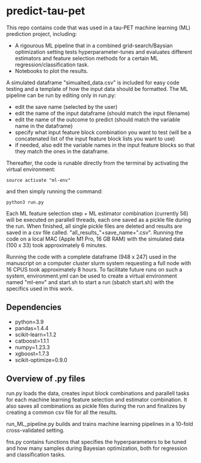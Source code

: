 # predict-tau-pet

This repo contains code that was used in a tau-PET machine learning (ML) prediction project, including:
- A rigourous ML pipeline that in a combined grid-search/Baysian optimization setting tests hyperparameter-tunes and evaluates different estimators and feature selection methods for a certain ML regression/classification task.
- Notebooks to plot the results.

A simulated dataframe "simualted_data.csv" is included for easy code testing and a template of how the input data should be formatted.
The ML pipeline can be run by editing only in run.py:
- edit the save name (selected by the user)
- edit the name of the input dataframe (should match the input filename)
- edit the name of the outcome to predict (should match the variable name in the dataframe)
- specify what input feature block combination you want to test (will be a concatenated list of the input feature block lists you want to use)
- if needed, also edit the variable names in the input feature blocks so that they match the ones in the dataframe.

Thereafter, the code is runable directly from the terminal by activating the virtual environment:

```console
source activate "ml-env"
```

and then simply running the command:

```console
python3 run.py
```

Each ML feature selection step + ML estimator combination (currently 56) will be executed on parallell threads, each one saved as a pickle file during the run. When finished, all single pickle files are deleted and results are saved in a csv file called. "all_results_"+save_name+".csv". Running the code on a local MAC (Apple M1 Pro, 16 GB RAM) with the simulated data (100 x 33) took approximately 6 minutes. 

Running the code with a complete dataframe (948 x 247) used in the manuscript on a computer cluster slurm system requesting a full node with 16 CPUS took approximately 8 hours. To facilitate future runs on such a system, environment.yml can be used to create a virtual environment named "ml-env" and start.sh to start a run (sbatch start.sh) with the specifics used in this work.

## Dependencies

  - python=3.9
  - pandas=1.4.4
  - scikit-learn=1.1.2
  - catboost=1.1.1
  - numpy=1.23.3
  - xgboost=1.7.3
  - scikit-optimize=0.9.0

## Overview of .py files

run.py loads the data, creates input block combinations and parallell tasks for each machine learning feature selection and estimator combination. It also saves all combinations as pickle files during the run and finalizes by creating a common csv file for all the results.

run_ML_pipeline.py builds and trains machine learning pipelines in a 10-fold cross-validated setting. 

fns.py contains functions that specifies the hyperparameters to be tuned and how many samples during Bayesian optimization, both for regression and classification tasks. 


